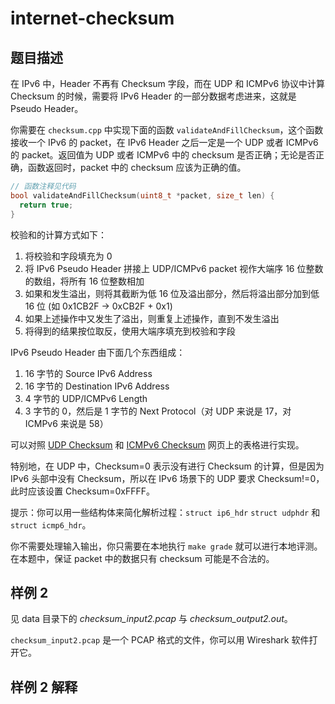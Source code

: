 # internet-checksum

## 题目描述

在 IPv6 中，Header 不再有 Checksum 字段，而在 UDP 和 ICMPv6 协议中计算 Checksum 的时候，需要将 IPv6 Header 的一部分数据考虑进来，这就是 Pseudo Header。

你需要在 `checksum.cpp` 中实现下面的函数 `validateAndFillChecksum`，这个函数接收一个 IPv6 的 packet，在 IPv6 Header 之后一定是一个 UDP 或者 ICMPv6 的 packet。返回值为 UDP 或者 ICMPv6 中的 checksum 是否正确；无论是否正确，函数返回时，packet 中的 checksum 应该为正确的值。

```cpp
// 函数注释见代码
bool validateAndFillChecksum(uint8_t *packet, size_t len) {
  return true;
}
```

校验和的计算方式如下：

1. 将校验和字段填充为 0
2. 将 IPv6 Pseudo Header 拼接上 UDP/ICMPv6 packet 视作大端序 16 位整数的数组，将所有 16 位整数相加
3. 如果和发生溢出，则将其截断为低 16 位及溢出部分，然后将溢出部分加到低 16 位
   (如 0x1CB2F -> 0xCB2F + 0x1)
4. 如果上述操作中又发生了溢出，则重复上述操作，直到不发生溢出
5. 将得到的结果按位取反，使用大端序填充到校验和字段

IPv6 Pseudo Header 由下面几个东西组成：

1. 16 字节的 Source IPv6 Address
2. 16 字节的 Destination IPv6 Address
3. 4 字节的 UDP/ICMPv6 Length
4. 3 字节的 0，然后是 1 字节的 Next Protocol（对 UDP 来说是 17，对 ICMPv6 来说是 58）

可以对照 [UDP Checksum](https://en.wikipedia.org/wiki/User_Datagram_Protocol#IPv6_pseudo_header)  和 [ICMPv6 Checksum](https://en.wikipedia.org/wiki/Internet_Control_Message_Protocol_for_IPv6#Checksum) 网页上的表格进行实现。

特别地，在 UDP 中，Checksum=0 表示没有进行 Checksum 的计算，但是因为 IPv6 头部中没有 Checksum，所以在 IPv6 场景下的 UDP 要求 Checksum!=0，此时应该设置 Checksum=0xFFFF。

提示：你可以用一些结构体来简化解析过程：`struct ip6_hdr` `struct udphdr` 和 `struct icmp6_hdr`。

你不需要处理输入输出，你只需要在本地执行 `make grade` 就可以进行本地评测。在本题中，保证 packet 中的数据只有 checksum 可能是不合法的。

## 样例 2

见 data 目录下的 *checksum_input2.pcap* 与 *checksum_output2.out*。

`checksum_input2.pcap` 是一个 PCAP 格式的文件，你可以用 Wireshark 软件打开它。

## 样例 2 解释

